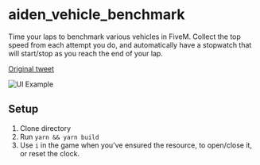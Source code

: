 # aiden_vehicle_benchmark

Time your laps to benchmark various vehicles in FiveM. Collect the top speed from each attempt you do, and automatically have a stopwatch that will start/stop as you reach the end of your lap.

[Original tweet](https://twitter.com/WallisDev/status/1560822559842746379)

![UI Example](https://i.imgur.com/JhAD7B2.png)

## Setup

1. Clone directory
1. Run `yarn && yarn build`
1. Use `i` in the game when you've ensured the resource, to open/close it, or reset the clock.

